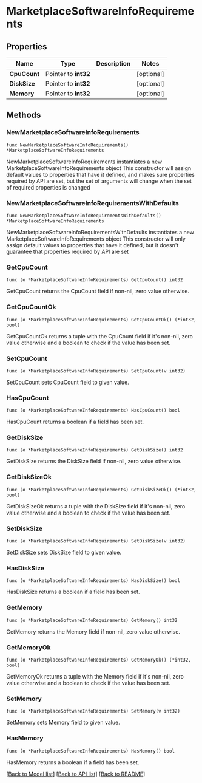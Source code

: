 # MarketplaceSoftwareInfoRequirements

## Properties

Name | Type | Description | Notes
------------ | ------------- | ------------- | -------------
**CpuCount** | Pointer to **int32** |  | [optional] 
**DiskSize** | Pointer to **int32** |  | [optional] 
**Memory** | Pointer to **int32** |  | [optional] 

## Methods

### NewMarketplaceSoftwareInfoRequirements

`func NewMarketplaceSoftwareInfoRequirements() *MarketplaceSoftwareInfoRequirements`

NewMarketplaceSoftwareInfoRequirements instantiates a new MarketplaceSoftwareInfoRequirements object
This constructor will assign default values to properties that have it defined,
and makes sure properties required by API are set, but the set of arguments
will change when the set of required properties is changed

### NewMarketplaceSoftwareInfoRequirementsWithDefaults

`func NewMarketplaceSoftwareInfoRequirementsWithDefaults() *MarketplaceSoftwareInfoRequirements`

NewMarketplaceSoftwareInfoRequirementsWithDefaults instantiates a new MarketplaceSoftwareInfoRequirements object
This constructor will only assign default values to properties that have it defined,
but it doesn't guarantee that properties required by API are set

### GetCpuCount

`func (o *MarketplaceSoftwareInfoRequirements) GetCpuCount() int32`

GetCpuCount returns the CpuCount field if non-nil, zero value otherwise.

### GetCpuCountOk

`func (o *MarketplaceSoftwareInfoRequirements) GetCpuCountOk() (*int32, bool)`

GetCpuCountOk returns a tuple with the CpuCount field if it's non-nil, zero value otherwise
and a boolean to check if the value has been set.

### SetCpuCount

`func (o *MarketplaceSoftwareInfoRequirements) SetCpuCount(v int32)`

SetCpuCount sets CpuCount field to given value.

### HasCpuCount

`func (o *MarketplaceSoftwareInfoRequirements) HasCpuCount() bool`

HasCpuCount returns a boolean if a field has been set.

### GetDiskSize

`func (o *MarketplaceSoftwareInfoRequirements) GetDiskSize() int32`

GetDiskSize returns the DiskSize field if non-nil, zero value otherwise.

### GetDiskSizeOk

`func (o *MarketplaceSoftwareInfoRequirements) GetDiskSizeOk() (*int32, bool)`

GetDiskSizeOk returns a tuple with the DiskSize field if it's non-nil, zero value otherwise
and a boolean to check if the value has been set.

### SetDiskSize

`func (o *MarketplaceSoftwareInfoRequirements) SetDiskSize(v int32)`

SetDiskSize sets DiskSize field to given value.

### HasDiskSize

`func (o *MarketplaceSoftwareInfoRequirements) HasDiskSize() bool`

HasDiskSize returns a boolean if a field has been set.

### GetMemory

`func (o *MarketplaceSoftwareInfoRequirements) GetMemory() int32`

GetMemory returns the Memory field if non-nil, zero value otherwise.

### GetMemoryOk

`func (o *MarketplaceSoftwareInfoRequirements) GetMemoryOk() (*int32, bool)`

GetMemoryOk returns a tuple with the Memory field if it's non-nil, zero value otherwise
and a boolean to check if the value has been set.

### SetMemory

`func (o *MarketplaceSoftwareInfoRequirements) SetMemory(v int32)`

SetMemory sets Memory field to given value.

### HasMemory

`func (o *MarketplaceSoftwareInfoRequirements) HasMemory() bool`

HasMemory returns a boolean if a field has been set.


[[Back to Model list]](../README.md#documentation-for-models) [[Back to API list]](../README.md#documentation-for-api-endpoints) [[Back to README]](../README.md)


